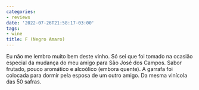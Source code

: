 ```yaml
---
categories:
- reviews
date: '2022-07-26T21:58:17-03:00'
tags:
- wine
title: F (Negro Amaro)
---
```


Eu não me lembro muito bem deste vinho. Só sei que foi tomado na ocasião especial da mudança do meu amigo para São José dos Campos. Sabor frutado, pouco aromático e alcoólico (embora quente). A garrafa foi colocada para dormir pela esposa de um outro amigo. Da mesma vinícola das 50 safras.